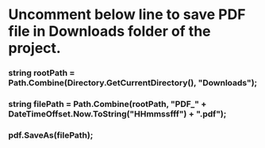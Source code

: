 # Uncomment below line to save PDF file in Downloads folder of the project.
### string rootPath = Path.Combine(Directory.GetCurrentDirectory(), "Downloads");
### string filePath = Path.Combine(rootPath, "PDF_" + DateTimeOffset.Now.ToString("HHmmssfff") + ".pdf");
### pdf.SaveAs(filePath);